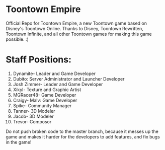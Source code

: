 # Toontown Empire

Official Repo for Toontown Empire, a new Toontown game based on Disney's Toontown Online. Thanks to Disney, Toontown Rewritten, Toontown Infinite, and all other Toontown games for making this game possible. :)

# Staff Positions:

1. Dynamite- Leader and Game Developer
2. Dubito: Server Administrator and Launcher Developer
3. Josh Zimmer- Leader and Game Developer
4. Xikyl- Texture and Graphic Artist
5. MGRacer48- Game Developer
6. Craigy- Malv: Game Developer
7. Spike- Community Manager
8. Tanner- 3D Modeler
9. Jacob- 3D Modeler
10. Trevor- Composor 

Do not push broken code to the master branch, because it messes up the game and makes it harder for the developers to add features, and fix bugs in the game!
